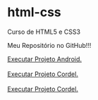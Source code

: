 # html-css
 Curso de HTML5 e CSS3

<html lang="pt-br">

<p>Meu Repositório no GitHub!!! </p>

<a href="https://carlosricoo.github.io/Projeto-Android/" target="_blank">Executar Projeto Android.</a>
<br>
<br>
<a href="https://carlosricoo.github.io/projeto-cordel/" target="_blank" >Executar Projeto Cordel.</a>
<br>
<br>
<a href="https://carlosricoo.github.io/projeto-social/" target="_blank" >Executar Projeto Cordel.</a>